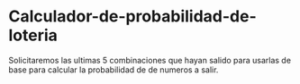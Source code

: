 # Calculador-de-probabilidad-de-loteria
Solicitaremos las ultimas 5 combinaciones que hayan salido para usarlas de base para calcular la probabilidad de de numeros a salir.
